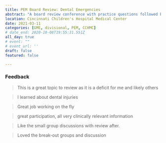 ```yaml
---
title: PEM Board Review: Dental Emergencies
abstract: "A board review conference with practice questions followed by an expert discussion. For the board questions, I followed a modified team-based learning format where faculty and fellows answer questions individually, then discuss in small breakout groups and commit to an answer. We then review the correct answers as a large group, focusing on questions with disagreement."
location: Cincinnati Children's Hospital Medical Center
date: 2021-03-11
categories: [GME, divisional, PEM, CCHMC]
# date_end: 2020-10-08T19:55:31.551Z
all_day: true
# event: ""
# event_url: ''
draft: false
featured: false

---
```

### Feedback
<!--StartFragment-->

> This is a great topic to review as it is a deficit for me and likely others  

> I learned about dental injuries  

> Great job working on the fly  

> great participation, all very clinically relevant information  

> Like the small group discussions with review after.  

> Loved the break-out groups and discussion  

<!--EndFragment-->
